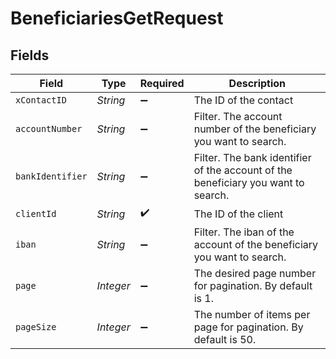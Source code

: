 # BeneficiariesGetRequest


## Fields

| Field                                                                             | Type                                                                              | Required                                                                          | Description                                                                       |
| --------------------------------------------------------------------------------- | --------------------------------------------------------------------------------- | --------------------------------------------------------------------------------- | --------------------------------------------------------------------------------- |
| `xContactID`                                                                      | *String*                                                                          | :heavy_minus_sign:                                                                | The ID of the contact                                                             |
| `accountNumber`                                                                   | *String*                                                                          | :heavy_minus_sign:                                                                | Filter. The account number of the beneficiary you want to search.                 |
| `bankIdentifier`                                                                  | *String*                                                                          | :heavy_minus_sign:                                                                | Filter. The bank identifier of the account of the beneficiary you want to search. |
| `clientId`                                                                        | *String*                                                                          | :heavy_check_mark:                                                                | The ID of the client                                                              |
| `iban`                                                                            | *String*                                                                          | :heavy_minus_sign:                                                                | Filter. The iban of the account of the beneficiary you want to search.            |
| `page`                                                                            | *Integer*                                                                         | :heavy_minus_sign:                                                                | The desired page number for pagination. By default is 1.                          |
| `pageSize`                                                                        | *Integer*                                                                         | :heavy_minus_sign:                                                                | The number of items per page for pagination. By default is 50.                    |